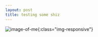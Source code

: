 ```yaml
---
layout: post
title: testing some shiz
---
```


![image-of-me](https://instagram.fsan1-1.fna.fbcdn.net/t51.2885-15/s640x640/sh0.08/e35/c181.0.718.718/15099486_1143532622428550_6693903300447698944_n.jpg){:class="img-responsive"}
